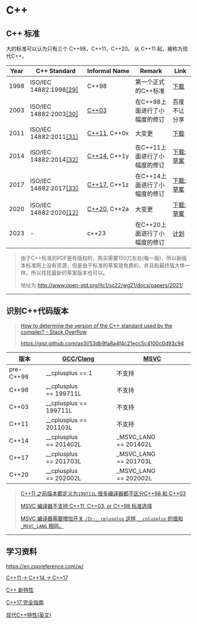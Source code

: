 # C++

## C++ 标准

大的标准可以认为只有三个 C++98，C++11，C++20。
从 C++11 起，被称为现代C++。

| Year | C++ Standard                                                                            | Informal Name                                           | Remark            | Link                                                                       |
| ---- | --------------------------------------------------------------------------------------- | ------------------------------------------------------- | ----------------- | -------------------------------------------------------------------------- |
| 1998 | ISO/IEC 14882:1998[[29]](https://en.wikipedia.org/wiki/C%2B%2B#cite_note-isocpp1998-29) | C++98                                                   | 第一个正式的C++标准       | [下载](https://pan.baidu.com/s/1ntjrXqx)                                     |
| 2003 | ISO/IEC 14882:2003[[30]](https://en.wikipedia.org/wiki/C%2B%2B#cite_note-isocpp2003-30) | [C++03](https://en.wikipedia.org/wiki/C%2B%2B03)        | 在C++98上面进行了小幅度的修订 | 百度不让分享                                                                     |
| 2011 | ISO/IEC 14882:2011[[31]](https://en.wikipedia.org/wiki/C%2B%2B#cite_note-isocpp2011-31) | [C++11](https://en.wikipedia.org/wiki/C%2B%2B11), C++0x | 大变更               | [下载](https://pan.baidu.com/s/1pJnrEiB)                                     |
| 2014 | ISO/IEC 14882:2014[[32]](https://en.wikipedia.org/wiki/C%2B%2B#cite_note-isocpp2014-32) | [C++14](https://en.wikipedia.org/wiki/C%2B%2B14), C++1y | 在C++11上面进行了小幅度的修订 | [下载:草案](http://www.open-std.org/jtc1/sc22/wg21/docs/papers/2014/n4296.pdf) |
| 2017 | ISO/IEC 14882:2017[[33]](https://en.wikipedia.org/wiki/C%2B%2B#cite_note-isocpp2017-33) | [C++17](https://en.wikipedia.org/wiki/C%2B%2B17), C++1z | 在C++14上面进行了小幅度的修订 | [下载:草案](http://www.open-std.org/jtc1/sc22/wg21/docs/papers/2017/n4713.pdf) |
| 2020 | ISO/IEC 14882:2020[[12]](https://en.wikipedia.org/wiki/C%2B%2B#cite_note-isocpp2020-12) | [C++20](https://en.wikipedia.org/wiki/C%2B%2B20), C++2a | 大变更               | [下载:草案](http://www.open-std.org/jtc1/sc22/wg21/docs/papers/2020/n4861.pdf) |
| 2023 | -                                                                                       | c++23                                                   | 在C++20上面进行了小幅度的修订 | [计划](http://www.open-std.org/jtc1/sc22/wg21/docs/papers/2021/p2214r1.html) |

> 由于C++标准的PDF是有版权的，购买需要150刀左右(每一版)，所以新版本标准网上没有资源，但是由于标准的草案是免费的，并且和最终版大体一样，所以找找最新的草案版本也可以。
> 
> 地址为 http://www.open-std.org/jtc1/sc22/wg21/docs/papers/2021/

---

## 识别C++代码版本

> [How to determine the version of the C++ standard used by the compiler? - Stack Overflow](https://stackoverflow.com/questions/2324658/how-to-determine-the-version-of-the-c-standard-used-by-the-compiler)
> 
> https://gist.github.com/ax3l/53db9fa8a4f4c21ecc5c4100c0d93c94

| 版本        | [GCC](https://gcc.gnu.org/onlinedocs/cpp/Standard-Predefined-Macros.html)/[Clang](https://hackingcpp.com/cpp/std/macro_cplusplus.html) | [MSVC](https://docs.microsoft.com/en-us/cpp/build/reference/zc-cplusplus?view=msvc-170) |
| --------- | -------------------------------------------------------------------------------------------------------------------------------------- | --------------------------------------------------------------------------------------- |
| pre-C++98 | __cplusplus == 1                                                                                                                       | 不支持                                                                                     |
| C++98     | __cplusplus == 199711L                                                                                                                 | 不支持                                                                                     |
| C++03     | __cplusplus == 199711L                                                                                                                 | 不支持                                                                                     |
| C++11     | __cplusplus == 201103L                                                                                                                 | 不支持                                                                                     |
| C++14     | __cplusplus == 201402L                                                                                                                 | _MSVC_LANG == 201402L                                                                   |
| C++17     | __cplusplus == 201703L                                                                                                                 | _MSVC_LANG == 201703L                                                                   |
| C++20     | __cplusplus == 202002L                                                                                                                 | _MSVC_LANG == 202002L                                                                   |

> [C++11 之前版本都定义为`199711L`,很多编译器都不区分C++98 和 C++03](https://en.cppreference.com/w/cpp/preprocessor/replace#Predefined_macros)
> 
> [MSVC 编译器不支持 C++11, C++03, or C++98 标准选择](https://devblogs.microsoft.com/cppblog/msvc-now-correctly-reports-__cplusplus/)
> 
> [MSVC 编译器需要增加开关 `/Zc:__cplusplus` 这样 `__cplusplus` 的值和 `_MSVC_LANG` 相同。](https://devblogs.microsoft.com/cppblog/msvc-now-correctly-reports-__cplusplus/#zc__cplusplus)

---

## 学习资料

https://en.cppreference.com/w/

[C++11 -> C++14 -> C++17](https://zhuanlan.zhihu.com/p/365221113)

[C++ 新特性](https://github.com/0voice/cpp_new_features)

[C++17 完全指南](https://github.com/MeouSker77/Cpp17)

[现代C++特性(英文)](https://github.com/AnthonyCalandra/modern-cpp-features)